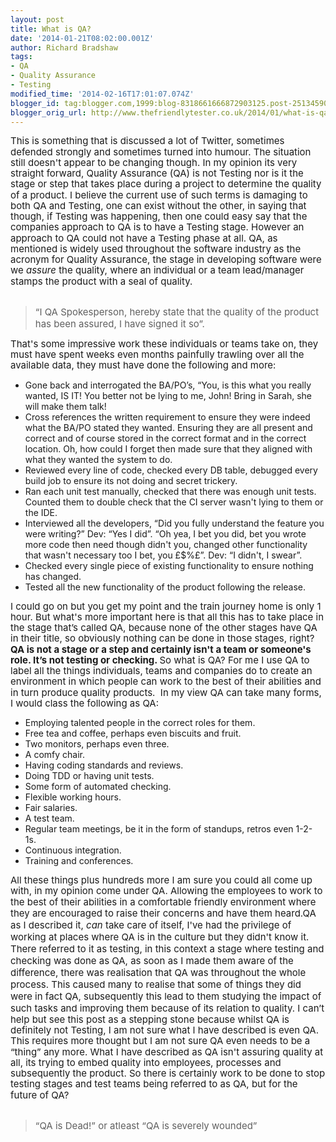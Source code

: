 ```yaml
---
layout: post
title: What is QA?
date: '2014-01-21T08:02:00.001Z'
author: Richard Bradshaw
tags:
- QA
- Quality Assurance
- Testing
modified_time: '2014-02-16T17:01:07.074Z'
blogger_id: tag:blogger.com,1999:blog-8318661666872903125.post-2513459038749801639
blogger_orig_url: http://www.thefriendlytester.co.uk/2014/01/what-is-qa.html
---
```


<div dir="ltr" style="line-height: 1.15; margin-bottom: 0pt; margin-top: 0pt;"><span style="font-family: inherit;"><span style="background-color: transparent; font-size: 15px; font-style: normal; font-variant: normal; font-weight: normal; text-decoration: none; vertical-align: baseline; white-space: pre-wrap;">This is something that is discussed a lot of Twitter, sometimes defended strongly and sometimes turned into humour. The situation still doesn't appear to be changing though. In my opinion its very straight forward, Quality Assurance (QA) is not Testing nor is it the stage or step that takes place during a project to determine the quality of a product. </span><span style="font-size: 15px; line-height: 1.15; white-space: pre-wrap;">I believe the current use of such terms is damaging to both QA and Testing, one can exist without the other, in saying that though, if Testing was happening, then one could easy say that the companies approach to QA is to have a Testing stage. However an approach to QA could not have a Testing phase at all. </span><span style="font-size: 15px; vertical-align: baseline; white-space: pre-wrap;">QA, as mentioned is widely used throughout the software industry as the acronym for Quality Assurance, the stage in developing software were we </span><span style="font-size: 15px; font-style: italic; vertical-align: baseline; white-space: pre-wrap;">assure</span><span style="font-size: 15px; vertical-align: baseline; white-space: pre-wrap;"> the quality, where an individual or a team lead/manager stamps the product with a seal of quality.</span></span></div><span style="font-family: inherit;"><b style="font-weight: normal;"><span style="background-color: transparent; font-size: 15px; font-style: normal; font-variant: normal; font-weight: normal; text-decoration: none; vertical-align: baseline; white-space: pre-wrap;"></span></b>  </span><br /><blockquote class="tr_bq"><span style="background-color: transparent; font-family: inherit; font-size: 15px; font-style: normal; font-variant: normal; font-weight: normal; text-decoration: none; vertical-align: baseline; white-space: pre-wrap;">“I QA Spokesperson, hereby state that the quality of the product has been assured, I have signed it so”. </span></blockquote><span style="font-family: inherit; font-size: 15px; line-height: 1.15; white-space: pre-wrap;">That's some impressive work these individuals or teams take on, they must have spent weeks even months painfully trawling over all the available data, they must have done the following and more:</span><br /><ul><li><span style="font-family: inherit;">Gone back and interrogated the BA/PO’s, “You, is this what you really wanted, IS IT! You better not be lying to me, John! Bring in Sarah, she will make them talk!&nbsp;</span></li><li><span style="font-family: inherit;">Cross references the written requirement to ensure they were indeed what the BA/PO stated they wanted. Ensuring they are all present and correct and of course stored in the correct format and in the correct location. Oh, how could I forget then made sure that they aligned with what they wanted the system to do.&nbsp;</span></li><li><span style="font-family: inherit;">Reviewed every line of code, checked every DB table, debugged every build job to ensure its not doing and secret trickery.&nbsp;</span></li><li><span style="font-family: inherit;">Ran each unit test manually, checked that there was enough unit tests. Counted them to double check that the CI server wasn't lying to them or the IDE.&nbsp;</span></li><li><span style="font-family: inherit;">Interviewed all the developers, “Did you fully understand the feature you were writing?” Dev: “Yes I did”. “Oh yea, I bet you did, bet you wrote more code then need though didn't you, changed other functionality that wasn't necessary too I bet, you £$%£”. Dev: “I didn't, I swear”.&nbsp;</span></li><li><span style="font-family: inherit;">Checked every single piece of existing functionality to ensure nothing has changed.&nbsp;</span></li><li><span style="font-family: inherit;">Tested all the new functionality of the product following the release.</span></li></ul><span style="font-family: inherit;"><span style="font-size: 15px; line-height: 1.15; white-space: pre-wrap;">I could go on but you get my point and the train journey home is only 1 hour. But what's more important here is that all this has to take place in the stage that’s called QA, because none of the other stages have QA in their title, so obviously nothing can be done in those stages, right? </span><span style="font-size: 15px; line-height: 1.15; white-space: pre-wrap;"><b>QA is not a stage or a step and certainly isn't a team or someone's role. It’s not testing or checking. </b></span><span style="font-size: 15px; line-height: 1.15; white-space: pre-wrap;"><b></b>So what is QA? For me I use QA to label all the things individuals, teams and companies do to create an environment in which people can work to the best of their abilities and in turn produce quality products. </span><span style="font-size: 15px; line-height: 1.15; white-space: pre-wrap;"> In my view QA can take many forms, I would class the following as QA:</span></span><br /><ul><li><span style="font-family: inherit;">Employing talented people in the correct roles for them.&nbsp;</span></li><li><span style="font-family: inherit;">Free tea and coffee, perhaps even biscuits and fruit.&nbsp;</span></li><li><span style="font-family: inherit;">Two monitors, perhaps even three.&nbsp;</span></li><li><span style="font-family: inherit;">A comfy chair.&nbsp;</span></li><li><span style="font-family: inherit;">Having coding standards and reviews.&nbsp;</span></li><li><span style="font-family: inherit;">Doing TDD or having unit tests.&nbsp;</span></li><li><span style="font-family: inherit;">Some form of automated checking.&nbsp;</span></li><li><span style="font-family: inherit;">Flexible working hours.&nbsp;</span></li><li><span style="font-family: inherit;">Fair salaries.&nbsp;</span></li><li><span style="font-family: inherit;">A test team.&nbsp;</span></li><li><span style="font-family: inherit;">Regular team meetings, be it in the form of standups, retros even 1-2-1s.&nbsp;</span></li><li><span style="font-family: inherit;">Continuous integration.&nbsp;</span></li><li><span style="font-family: inherit;">Training and conferences.</span></li></ul><span style="font-family: inherit;"><span style="font-size: 15px; white-space: pre-wrap;"><span style="line-height: 1.15;">All these things plus hundreds more I am sure you could all come up with, in my opinion come under QA. Allowing the employees to work to the best of their abilities in a comfortable friendly environment where they are encouraged to raise their concerns and have them heard.</span><span style="line-height: 17.25px;"></span></span><span style="font-size: 15px; vertical-align: baseline; white-space: pre-wrap;"><span style="line-height: 17.25px;"></span>QA as I described it, </span><span style="font-size: 15px; font-style: italic; vertical-align: baseline; white-space: pre-wrap;">can</span><span style="font-size: 15px; vertical-align: baseline; white-space: pre-wrap;"> take care of itself, I've had the privilege of working at places where QA is in the culture but they didn't know it. There referred to it as testing, in this context a stage where testing and checking was done as QA, as soon as I made them aware of the difference, there was realisation that QA was throughout the whole process. This caused many to realise that some of things they did were in fact QA, subsequently this lead to them studying the impact of such tasks and improving them because of its relation to quality. </span><span style="font-size: 15px; white-space: pre-wrap;"><span style="line-height: 1.15;">I can’t help but see this post as a stepping stone because whilst QA is definitely not Testing, I am not sure what I have described is even QA. This requires more thought but I am not sure QA even needs to be a “thing” any more. What I have described as QA isn't assuring quality at all, its trying to embed quality into employees, processes and subsequently the product. </span></span><span style="font-size: 15px; line-height: 1.15; white-space: pre-wrap;">So there is certainly work to be done to stop testing stages and test teams being referred to as QA, but for the future of QA?</span></span><br /><span style="font-family: inherit;"><b style="font-weight: normal;"><span style="background-color: transparent; font-size: 15px; font-style: normal; font-variant: normal; font-weight: normal; text-decoration: none; vertical-align: baseline; white-space: pre-wrap;"></span></b>  </span><br /><blockquote class="tr_bq"><span style="background-color: transparent; font-family: inherit; font-size: 15px; font-style: normal; font-variant: normal; font-weight: normal; text-decoration: none; vertical-align: baseline; white-space: pre-wrap;">“QA is Dead!” or atleast “QA is severely wounded”</span></blockquote><span style="font-family: Arial; font-size: 15px; vertical-align: baseline; white-space: pre-wrap;"></span>